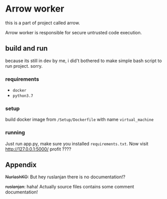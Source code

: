# Arrow worker
this is a part of project called arrow.

Arrow worker is responsible for secure untrusted code
execution.

## build and run
because its still in dev by me,  i did't bothered to 
make simple bash script to run project. sorry. 
### requirements
* `docker`
* `python3.7`
### setup
build docker image from `/Setup/Dockerfile` with name `virtual_machine`
### running
Just run app.py, make sure you installed 
`requirements.txt`. Now visit http://127.0.0.1:5000/
profit ????

## Appendix
~~NurlashKO~~: But hey ruslanjan there is no documentation!?

~~ruslanjan~~: haha! Actually source files contains some 
comment documentation!  